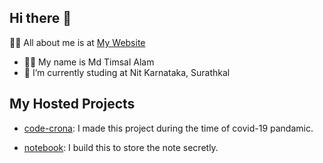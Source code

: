 ## Hi there 👋

🙋‍♂️ All about me is at <a href="https://timsal.vercel.app/home" target="_blank">My Website</a>

- 👨‍💻 My name is Md Timsal Alam
- 🌱 I’m currently studing at Nit Karnataka, Surathkal

## My Hosted Projects

- [code-crona](https://melodious-begonia-db5921.netlify.app/): I made this project during the time of covid-19 pandamic.

- [notebook](https://talam1234.github.io/notebook/): I build this to store the note secretly.

<!--
**Talam1234/Talam1234** is a ✨ _special_ ✨ repository because its `README.md` (this file) appears on your GitHub profile.

Here are some ideas to get you started:

- 🔭 I’m currently working on ...
 ...
- 👯 I’m looking to collaborate on ...
- 🤔 I’m looking for help with ...
- 💬 Ask me about ...
- 📫 How to reach me: ...
- 😄 Pronouns: ...
- ⚡ Fun fact: ...
-->
